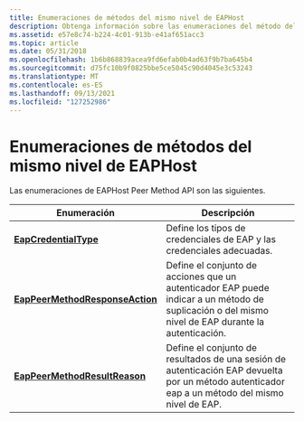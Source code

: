 ```yaml
---
title: Enumeraciones de métodos del mismo nivel de EAPHost
description: Obtenga información sobre las enumeraciones del método del mismo nivel eaphost. Las enumeraciones son EapCredentialType, EapPeerMethodResponseAction y EapPeerMethodResultReason.
ms.assetid: e57e8c74-b224-4c01-913b-e41af651acc3
ms.topic: article
ms.date: 05/31/2018
ms.openlocfilehash: 1b6b868839acea9fd6efab0b4ad63f9b7ba645b4
ms.sourcegitcommit: d75fc10b9f0825bbe5ce5045c90d4045e3c53243
ms.translationtype: MT
ms.contentlocale: es-ES
ms.lasthandoff: 09/13/2021
ms.locfileid: "127252986"
---
```

# <a name="eaphost-peer-method-enumerations"></a>Enumeraciones de métodos del mismo nivel de EAPHost

Las enumeraciones de EAPHost Peer Method API son las siguientes.



| Enumeración                                                        | Descripción                                                                                                                |
|--------------------------------------------------------------------|----------------------------------------------------------------------------------------------------------------------------|
| [**EapCredentialType**](/windows/desktop/api/eaptypes/ns-eaptypes-eapcredential)                         | Define los tipos de credenciales de EAP y las credenciales adecuadas.                                                          |
| [**EapPeerMethodResponseAction**](/windows/win32/api/eapauthenticatoractiondefine/ne-eapauthenticatoractiondefine-eappeermethodresponseaction) | Define el conjunto de acciones que un autenticador EAP puede indicar a un método de suplicación o del mismo nivel de EAP durante la autenticación.     |
| [**EapPeerMethodResultReason**](/windows/win32/api/eapauthenticatoractiondefine/ne-eapauthenticatoractiondefine-eappeermethodresultreason)     | Define el conjunto de resultados de una sesión de autenticación EAP devuelta por un método autenticador eap a un método del mismo nivel de EAP. |



 

 

 




